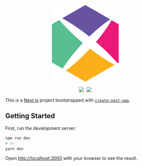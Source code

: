 <p align="center">
  <a href="https://tau.studio">
    <img src="https://github.com/tau/studio/blob/main/public/tau.svg"/>
  </a>
</p>

<p align="center">
  <a href="https://app.netlify.com/sites/tau-studio/deploys"><img src="https://api.netlify.com/api/v1/badges/061d6f73-e0da-41c7-97bc-acc0004b02cb/deploy-status"/></a>&nbsp;
  <a href="https://www.codacy.com/gh/tau/studio/dashboard?utm_source=github.com&amp;utm_medium=referral&amp;utm_content=tau/studio&amp;utm_campaign=Badge_Grade"><img src="https://api.codacy.com/project/badge/grade/ff1563fb81b34629bad68bc41007241c"/></a>
</p>

This is a [Next.js](https://nextjs.org/) project bootstrapped with [`create-next-app`](https://github.com/vercel/next.js/tree/canary/packages/create-next-app).

## Getting Started

First, run the development server:

```bash
npm run dev
# or
yarn dev
```

Open [http://localhost:3000](http://localhost:3000) with your browser to see the result.
